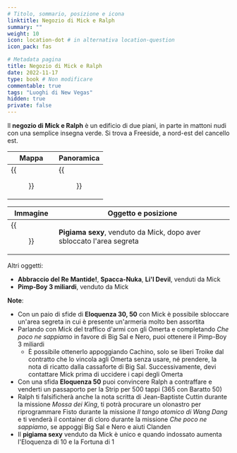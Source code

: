 ```yaml
---
# Titolo, sommario, posizione e icona
linktitle: Negozio di Mick e Ralph
summary: ""
weight: 10
icon: location-dot # in alternativa location-question
icon_pack: fas

# Metadata pagina
title: Negozio di Mick e Ralph
date: 2022-11-17
type: book # Non modificare
commentable: true
tags: "Luoghi di New Vegas"
hidden: true
private: false
---
```


<div class="fnv">

Il **negozio di Mick e Ralph** è un edificio di due piani, in parte in mattoni nudi con una semplice insegna verde. Si trova a Freeside, a nord-est del cancello est.

| Mappa | Panoramica |
| ----- | ---------- |
|  {{<figure src="fnv/Mick_&_Ralph's_map.webp">}}     |   {{<figure src="fnv/MickRalph.webp">}}         | 

| Immagine | Oggetto e posizione |
| -------- | ------------------- |
|  {{<figure src="fnv/Mick's_special_store.webp">}}        |      **Pigiama sexy**, venduto da Mick, dopo aver sbloccato l'area segreta               |

Altri oggetti:
- **Abbraccio del Re Mantide!**, **Spacca-Nuka**, **Li'l Devil**, venduti da Mick
- **Pimp-Boy 3 miliardi**, venduto da Mick

**Note**:
- Con un paio di sfide di **Eloquenza 30, 50** con Mick è possibile sbloccare un'area segreta in cui è presente un'armeria molto ben assortita
- Parlando con Mick del traffico d'armi con gli Omerta e completando _Che poco ne sappiamo_ in favore di Big Sal e Nero, puoi ottenere il Pimp-Boy 3 miliardi
	- È possibile ottenerlo appoggiando Cachino, solo se liberi Troike dal contratto che lo vincola agli Omerta senza usare, né prendere, la nota di ricatto dalla cassaforte di Big Sal. Successivamente, devi contattare Mick prima di uccidere i capi degli Omerta
- Con una sfida **Eloquenza 50** puoi convincere Ralph a contraffare e venderti un passaporto per la Strip per 500 tappi (365 con Baratto 50)
- Ralph ti falsificherà anche la nota scritta di Jean-Baptiste Cuttin durante la missione _Mossa dei King_, ti potrà procurare un olonastro per riprogrammare Fisto durante la missione _Il tango atomico di Wang Dang_ e ti venderà il container di cloro durante la missione _Che poco ne sappiamo_, se appoggi Big Sal e Nero e aiuti Clanden
- Il **pigiama sexy** venduto da Mick è unico e quando indossato aumenta l'Eloquenza di 10 e la Fortuna di 1

</div>

